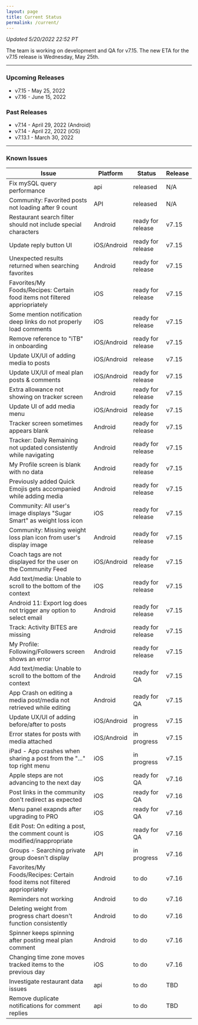 ```yaml
---
layout: page
title: Current Status
permalink: /current/
---
```


_Updated 5/20/2022 22:52 PT_

The team is working on development and QA for v7.15. The new ETA for the v7.15 release is Wednesday, May 25th.

***

### Upcoming Releases
- v7.15   - May 25, 2022
- v7.16   - June 15, 2022
 
### Past Releases
- v7.14   - April 29, 2022 (Android)
- v7.14   - April 22, 2022 (iOS)
- v7.13.1 - March 30, 2022

***

### Known Issues

|Issue                          |Platform   | Status    | Release           |
| ---                           | ---       | ---       | ---               |
|Fix mySQL query performance|api|released| N/A|
|Community: Favorited posts not loading after 9 count|API|released| N/A|
|Restaurant search filter should not include special characters|Android|ready for release| v7.15|
|Update reply button UI|iOS/Android|ready for release| v7.15|
|Unexpected results returned when searching favorites|Android|ready for release| v7.15|
|Favorites/My Foods/Recipes: Certain food items not filtered appriopriately|iOS|ready for release| v7.15|
|Some mention notification deep links do not properly load comments|iOS|ready for release| v7.15|
|Remove reference to "iTB" in onboarding|iOS/Android|ready for release| v7.15|
|Update UX/UI of adding media to posts|iOS/Android|release| v7.15|
|Update UX/UI of meal plan posts & comments|iOS/Android|ready for release| v7.15|
|Extra allowance not showing on tracker screen|Android|ready for release| v7.15|
|Update UI of add media menu|iOS/Android|ready for release| v7.15|
|Tracker screen sometimes appears blank|Android|ready for release| v7.15|
|Tracker: Daily Remaining not updated consistently while navigating|Android|ready for release| v7.15|
|My Profile screen is blank with no data|Android|ready for release| v7.15|
|Previously added Quick Emojis gets accompanied while adding media|Android|ready for release| v7.15|
|Community: All user's image displays "Sugar Smart" as weight loss icon|iOS|ready for release| v7.15|
|Community: Missing weight loss plan icon from user's display image|Android|ready for release| v7.15|
|Coach tags are not displayed for the user on the Community Feed|iOS/Android|ready for release| v7.15|
|Add text/media: Unable to scroll to the bottom of the context|iOS|ready for release| v7.15|
|Android 11: Export log does not trigger any option to select email|Android|ready for release| v7.15|
|Track: Activity BITES are missing|Android|ready for release| v7.15|
|My Profile: Following/Followers screen shows an error|Android|ready for release| v7.15|
|Add text/media: Unable to scroll to the bottom of the context|Android|ready for QA| v7.15|
|App Crash on editing a media post/media not retrieved while editing|Android|ready for QA| v7.15|
|Update UX/UI of adding before/after to posts|iOS/Android|in progress| v7.15|
|Error states for posts with media attached|iOS/Android|in progress| v7.15|
|iPad - App crashes when sharing a post from the "..." top right menu|iOS|in progress| v7.15|
|Apple steps are not advancing to the next day|iOS|ready for QA| v7.16|
|Post links in the community don't redirect as expected|iOS|ready for QA| v7.16|
|Menu panel exapnds after upgrading to PRO|iOS|ready for QA| v7.16|
|Edit Post: On editing a post, the comment count is modified/inappropriate|iOS|ready for QA| v7.16|
|Groups - Searching private group doesn't display|API|in progress| v7.16|
|Favorites/My Foods/Recipes: Certain food items not filtered appriopriately|Android|to do| v7.16|
|Reminders not working|Android|to do| v7.16|
|Deleting weight from progress chart doesn't function consistently|Android|to do| v7.16|
|Spinner keeps spinning after posting meal plan comment|Android|to do| v7.16|
|Changing time zone moves tracked items to the previous day|iOS|to do| v7.16|
|Investigate restaurant data issues|api|to do| TBD|
|Remove duplicate notifications for comment replies|api|to do| TBD|
